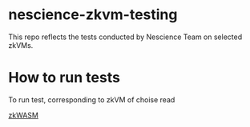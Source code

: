# nescience-zkvm-testing
This repo reflects the tests conducted by Nescience Team on selected zkVMs.

# How to run tests

To run test, corresponding to zkVM of choise read

[zkWASM](./zkwasm/README.md)
